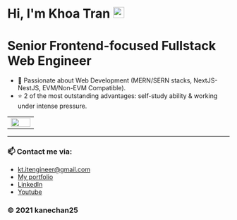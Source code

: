 # Hi, I'm Khoa Tran <img src="https://media.giphy.com/media/hvRJCLFzcasrR4ia7z/giphy.gif" width="25px"> 
# Senior Frontend-focused Fullstack Web Engineer


- 🔭 Passionate about Web Development (MERN/SERN stacks, NextJS-NestJS, EVM/Non-EVM Compatible).
- ⭐ 2 of the most outstanding advantages: self-study ability & working under intense pressure.


<table>
<tr>
  <td width="60%">
    <img width="100%" src="https://github-readme-stats.vercel.app/api/top-langs/?username=kanechan25&layout=compact&theme=transparent&hide_border=true" />
  </td>
</tr>
<table>
 
---

### 📫 Contact me via:
- kt.itengineer@gmail.com
- [My portfolio](https://khoatran25.vercel.app)
- [LinkedIn](https://www.linkedin.com/in/khoatran2425)
- [Youtube](https://www.youtube.com/c/CE2Dev)
  
### © 2021 kanechan25

